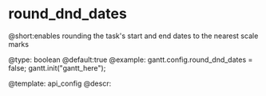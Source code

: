 round_dnd_dates
=============
@short:enables rounding the task's start and end dates to the nearest scale marks
	

@type: boolean
@default:true
@example:
gantt.config.round_dnd_dates = false;
gantt.init("gantt_here");

@template:	api_config
@descr:



